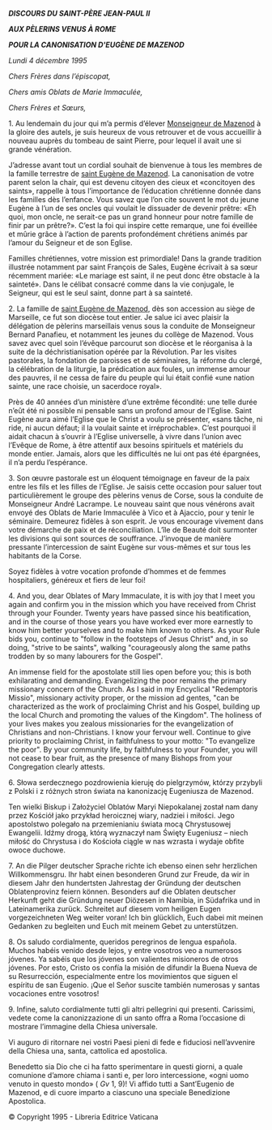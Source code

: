 ***DISCOURS DU SAINT-PÈRE JEAN-PAUL II***

***AUX PÈLERINS VENUS À ROME***

***POUR LA CANONISATION D'EUGÈNE DE MAZENOD***

*Lundi 4 décembre 1995*

*Chers Frères dans l’épiscopat,*

*Chers amis Oblats de Marie Immaculée,*

*Chers Frères et Sœurs,*

1\. Au lendemain du jour qui m’a permis d’élever [Monseigneur de Mazenod](http://www.vatican.va/news_services/liturgy/saints/ns_lit_doc_19951203_de-mazenod_fr.html) à la gloire des autels, je suis heureux de vous retrouver et de vous accueillir à nouveau auprès du tombeau de saint Pierre, pour lequel il avait une si grande vénération.

J’adresse avant tout un cordial souhait de bienvenue à tous les membres de la famille terrestre de [saint Eugène de Mazenod](http://www.vatican.va/news_services/liturgy/saints/ns_lit_doc_19951203_de-mazenod_fr.html). La canonisation de votre parent selon la chair, qui est devenu citoyen des cieux et «concitoyen des saints», rappelle à tous l’importance de l’éducation chrétienne donnée dans les familles dès l’enfance. Vous savez que l’on cite souvent le mot du jeune Eugène à l’un de ses oncles qui voulait le dissuader de devenir prêtre: «Eh quoi, mon oncle, ne serait-ce pas un grand honneur pour notre famille de finir par un prêtre?». C’est la foi qui inspire cette remarque, une foi éveillée et mûrie grâce à l’action de parents profondément chrétiens animés par l’amour du Seigneur et de son Eglise.

Familles chrétiennes, votre mission est primordiale! Dans la grande tradition illustrée notamment par saint François de Sales, Eugène écrivait à sa sœur récemment mariée: «Le mariage est saint, il ne peut donc être obstacle à la sainteté». Dans le célibat consacré comme dans la vie conjugale, le Seigneur, qui est le seul saint, donne part à sa sainteté.

2\. La famille de [saint Eugène de Mazenod](http://www.vatican.va/news_services/liturgy/saints/ns_lit_doc_19951203_de-mazenod_fr.html), dès son accession au siège de Marseille, ce fut son diocèse tout entier. Je salue ici avec plaisir la délégation de pèlerins marseillais venus sous la conduite de Monseigneur Bernard Panafieu, et notamment les jeunes du collège de Mazenod. Vous savez avec quel soin l’évêque parcourut son diocèse et le réorganisa à la suite de la déchristianisation opérée par la Révolution. Par les visites pastorales, la fondation de paroisses et de séminaires, la réforme du clergé, la célébration de la liturgie, la prédication aux foules, un immense amour des pauvres, il ne cessa de faire du peuple qui lui était confié «une nation sainte, une race choisie, un sacerdoce royal».

Près de 40 années d’un ministère d’une extrême fécondité: une telle durée n’eût été ni possible ni pensable sans un profond amour de l’Eglise. Saint Eugène aura aimé l’Eglise que le Christ a voulu se présenter, «sans tâche, ni ride, ni aucun défaut; il la voulait sainte et irréprochable». C’est pourquoi il aidait chacun à s’ouvrir à l’Eglise universelle, à vivre dans l’union avec l’Evêque de Rome, à être attentif aux besoins spirituels et matériels du monde entier. Jamais, alors que les difficultés ne lui ont pas été épargnées, il n’a perdu l’espérance.

3\. Son œuvre pastorale est un éloquent témoignage en faveur de la paix entre les fils et les filles de l’Eglise. Je saisis cette occasion pour saluer tout particulièrement le groupe des pèlerins venus de Corse, sous la conduite de Monseigneur André Lacrampe. Le nouveau saint que nous vénérons avait envoyé des Oblats de Marie Immaculée à Vico et à Ajaccio, pour y tenir le séminaire. Demeurez fidèles à son esprit. Je vous encourage vivement dans votre démarche de paix et de réconciliation. L’île de Beauté doit surmonter les divisions qui sont sources de souffrance. J’invoque de manière pressante l’intercession de saint Eugène sur vous-mêmes et sur tous les habitants de la Corse.

Soyez fidèles à votre vocation profonde d’hommes et de femmes hospitaliers, généreux et fiers de leur foi!

4\. And you, dear Oblates of Mary Immaculate, it is with joy that I meet you again and confirm you in the mission which you have received from Christ through your Founder. Twenty years have passed since his beatification, and in the course of those years you have worked ever more earnestly to know him better yourselves and to make him known to others. As your Rule bids you, continue to "follow in the footsteps of Jesus Christ" and, in so doing, "strive to be saints", walking "courageously along the same paths trodden by so many labourers for the Gospel".

An immense field for the apostolate still lies open before you; this is both exhilarating and demanding. Evangelizing the poor remains the primary missionary concern of the Church. As I said in my Encyclical "Redemptoris Missio", missionary activity proper, or the mission ad gentes, "can be characterized as the work of proclaiming Christ and his Gospel, building up the local Church and promoting the values of the Kingdom". The holiness of your lives makes you zealous missionaries for the evangelization of Christians and non-Christians. I know your fervour well. Continue to give priority to proclaiming Christ, in faithfulness to your motto: "To evangelize the poor". By your community life, by faithfulness to your Founder, you will not cease to bear fruit, as the presence of many Bishops from your Congregation clearly attests.

6\. Słowa serdecznego pozdrowienia kieruję do pielgrzymów, którzy przybyli z Polski i z różnych stron świata na kanonizację Eugeniusza de Mazenod.

Ten wielki Biskup i Założyciel Oblatów Maryi Niepokalanej został nam dany przez Kościół jako przykład heroicznej wiary, nadziei i miłości. Jego apostolstwo polegało na przemienianiu świata mocą Chrystusowej Ewangelii. Idźmy drogą, którą wyznaczył nam Święty Eugeniusz – niech miłość do Chrystusa i do Kościoła ciągle w nas wzrasta i wydaje obfite owoce duchowe.

7\. An die Pilger deutscher Sprache richte ich ebenso einen sehr herzlichen Willkommensgru. Ihr habt einen besonderen Grund zur Freude, da wir in diesem Jahr den hundertsten Jahrestag der Gründung der deutschen Oblatenprovinz feiern können. Besonders auf die Oblaten deutscher Herkunft geht die Gründung neuer Diözesen in Namibia, in Südafrika und in Lateinamerika zurück. Schreitet auf diesem vom heiligen Eugen vorgezeichneten Weg weiter voran! Ich bin glücklich, Euch dabei mit meinen Gedanken zu begleiten und Euch mit meinem Gebet zu unterstützen.

8\. Os saludo cordialmente, queridos peregrinos de lengua española. Muchos habéis venido desde lejos, y entre vosotros veo a numerosos jóvenes. Ya sabéis que los jóvenes son valientes misioneros de otros jóvenes. Por esto, Cristo os confía la misión de difundir la Buena Nueva de su Resurrección, especialmente entre los movimientos que siguen el espíritu de san Eugenio. ¡Que el Señor suscite también numerosas y santas vocaciones entre vosotros!

9\. Infine, saluto cordialmente tutti gli altri pellegrini qui presenti. Carissimi, vedete come la canonizzazione di un santo offra a Roma l’occasione di mostrare l’immagine della Chiesa universale.

Vi auguro di ritornare nei vostri Paesi pieni di fede e fiduciosi nell’avvenire della Chiesa una, santa, cattolica ed apostolica.

Benedetto sia Dio che ci ha fatto sperimentare in questi giorni, a quale comunione d’amore chiama i santi e, per loro intercessione, «ogni uomo venuto in questo mondo» ( *Gv* 1, 9)! Vi affido tutti a Sant’Eugenio de Mazenod, e di cuore imparto a ciascuno una speciale Benedizione Apostolica.

© Copyright 1995 \- Libreria Editrice Vaticana